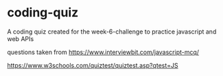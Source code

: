 # coding-quiz
A coding quiz created for the week-6-challenge to practice javascript and web APIs


questions taken from https://www.interviewbit.com/javascript-mcq/

https://www.w3schools.com/quiztest/quiztest.asp?qtest=JS